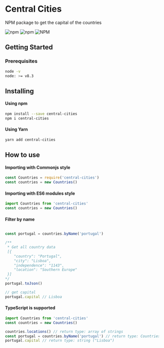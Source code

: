 # Central Cities
NPM package to get the capital of the countries


![npm](https://img.shields.io/npm/v/central-cities?style=flat-square)
![npm](https://img.shields.io/npm/dm/central-cities?style=flat-square)
![NPM](https://img.shields.io/npm/l/central-cities?style=flat-square)


## Getting Started

### Prerequisites

```sh
node -v
node: >= v8.3
```

## Installing

#### Using npm
```sh
npm install --save central-cities
npm i central-cities
```

#### Using Yarn
```sh
yarn add central-cities
```


## How to use

#### Importing with Commonjs style

```javascript
const Countries = require('central-cities')
const countries = new Countries()
```

#### Importing with ES6 modules style

```javascript
import Countries from 'central-cities'
const countries = new Countries()
```

#### Filter by name

```javascript

const portugal = countries.byName('portugal')

/**
 * Get all country data
 [{
    "country": "Portugal",
    "city": "Lisboa",
    "independence": "1143",
    "location": "Southern Europe"
 }]
*/
portugal.toJson()

// get capital
portugal.capital // Lisboa

```

#### TypeScript is supported

```javascript
import Countries from 'central-cities'
const countries = new Countries()

countries.locations() // return type: array of strings
const portugal = countries.byName('portugal') // return type: Countries class
portugal.capital // return type: string ("Lisboa")
```

